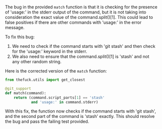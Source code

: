 The bug in the provided `match` function is that it is checking for the presence of 'usage:' in the stderr output of the command, but it is not taking into consideration the exact value of the command.split()[1]. This could lead to false positives if there are other commands with 'usage:' in the error message.

To fix this bug:
1. We need to check if the command starts with 'git stash' and then check for the 'usage:' keyword in the stderr.
2. We also need to ensure that the command.split()[1] is 'stash' and not any other random string.

Here is the corrected version of the `match` function:

```python
from thefuck.utils import get_closest

@git_support
def match(command):
    return (command.script_parts[1] == 'stash'
            and 'usage:' in command.stderr)
```

With this fix, the function now checks if the command starts with 'git stash', and the second part of the command is 'stash' exactly. This should resolve the bug and pass the failing test provided.